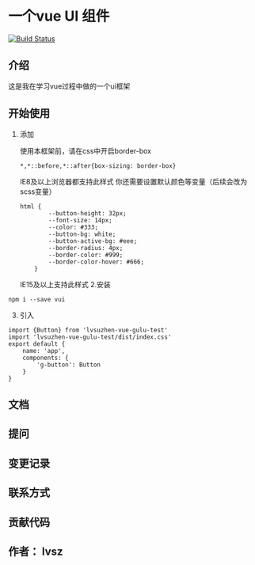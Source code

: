 # 一个vue UI 组件

[![Build Status](https://travis-ci.org/candice1027/vue-ui-demo.svg?branch=master)](https://travis-ci.org/candice1027/vue-ui-demo)

## 介绍
这是我在学习vue过程中做的一个ui框架
## 开始使用

1. 添加

    使用本框架前，请在css中开启border-box

    ```
    *,*::before,*::after{box-sizing: border-box}
    ```
    IE8及以上浏览器都支持此样式
    你还需要设置默认颜色等变量（后续会改为scss变量）
    ```
    html {
            --button-height: 32px;
            --font-size: 14px;
            --color: #333;
            --button-bg: white;
            --button-active-bg: #eee;
            --border-radius: 4px;
            --border-color: #999;
            --border-color-hover: #666;
        }
    ```
    IE15及以上支持此样式
2.安装
```
npm i --save vui
```
3. 引入

```
import {Button} from 'lvsuzhen-vue-gulu-test'
import 'lvsuzhen-vue-gulu-test/dist/index.css'
export default {
    name: 'app',
    components: {
        'g-button': Button
    }
}
```


## 文档

## 提问

## 变更记录

## 联系方式

## 贡献代码

## 作者： lvsz

